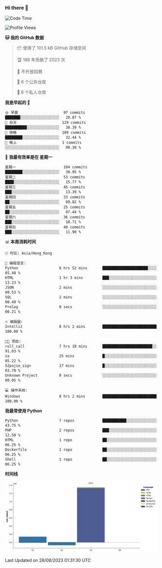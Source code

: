 ### Hi there 👋

<!--
**Mrzqd/Mrzqd** is a ✨ _special_ ✨ repository because its `README.md` (this file) appears on your GitHub profile.

Here are some ideas to get you started:

- 🔭 I’m currently working on ...
- 🌱 I’m currently learning ...
- 👯 I’m looking to collaborate on ...
- 🤔 I’m looking for help with ...
- 💬 Ask me about ...
- 📫 How to reach me: ...
- 😄 Pronouns: ...
- ⚡ Fun fact: ...
-->
<!--START_SECTION:waka-->
![Code Time](http://img.shields.io/badge/Code%20Time-142%20hrs%2044%20mins-blue)

![Profile Views](http://img.shields.io/badge/%E4%B8%AA%E4%BA%BA%E8%B5%84%E6%96%99%E8%A7%82%E7%9C%8B%E6%AC%A1%E6%95%B0-9-blue)

**🐱 我的 GitHub 数据** 

> 📦  使用了 101.5 kB GitHub 存储空间 
 > 
> 🏆 188 年贡献了 2023 次
 > 
> 🚫 不开放招聘
 > 
> 📜 6 个公共仓库 
 > 
> 🔑 6 个私人仓库 
 > 
**我是早起的 🐤** 

```text
🌞 早晨                     97 commits          ███████░░░░░░░░░░░░░░░░░░   28.87 % 
🌆 白天                     129 commits         ██████████░░░░░░░░░░░░░░░   38.39 % 
🌃 傍晚                     109 commits         ████████░░░░░░░░░░░░░░░░░   32.44 % 
🌙 晚上                     1 commits           ░░░░░░░░░░░░░░░░░░░░░░░░░   00.30 % 
```
📅 **我最有效率是在 星期一** 

```text
星期一                      104 commits         ████████░░░░░░░░░░░░░░░░░   30.95 % 
星期二                      53 commits          ████░░░░░░░░░░░░░░░░░░░░░   15.77 % 
星期三                      45 commits          ███░░░░░░░░░░░░░░░░░░░░░░   13.39 % 
星期四                      33 commits          ██░░░░░░░░░░░░░░░░░░░░░░░   09.82 % 
星期五                      25 commits          ██░░░░░░░░░░░░░░░░░░░░░░░   07.44 % 
星期六                      36 commits          ███░░░░░░░░░░░░░░░░░░░░░░   10.71 % 
星期日                      40 commits          ███░░░░░░░░░░░░░░░░░░░░░░   11.90 % 
```


📊 **本周消耗时间** 

```text
🕑︎ 时区: Asia/Hong_Kong

💬 编程语言: 
Python                   6 hrs 52 mins       █████████████████████░░░░   85.48 % 
HTML                     1 hr 3 mins         ███░░░░░░░░░░░░░░░░░░░░░░   13.23 % 
JSON                     2 mins              ░░░░░░░░░░░░░░░░░░░░░░░░░   00.53 % 
SQL                      2 mins              ░░░░░░░░░░░░░░░░░░░░░░░░░   00.49 % 
Prolog                   0 secs              ░░░░░░░░░░░░░░░░░░░░░░░░░   00.21 % 

🔥 编辑器: 
IntelliJ                 8 hrs 2 mins        █████████████████████████   100.00 % 

🐱‍💻 项目: 
roll_call                7 hrs 18 mins       ███████████████████████░░   91.03 % 
za                       25 mins             █░░░░░░░░░░░░░░░░░░░░░░░░   05.22 % 
52pojie_sign             17 mins             █░░░░░░░░░░░░░░░░░░░░░░░░   03.70 % 
Unknown Project          0 secs              ░░░░░░░░░░░░░░░░░░░░░░░░░   00.05 % 

💻 操作系统: 
Windows                  8 hrs 2 mins        █████████████████████████   100.00 % 
```

**我最常使用 Python** 

```text
Python                   7 repos             ███████████░░░░░░░░░░░░░░   43.75 % 
PHP                      2 repos             ███░░░░░░░░░░░░░░░░░░░░░░   12.50 % 
HTML                     1 repo              ██░░░░░░░░░░░░░░░░░░░░░░░   06.25 % 
Dockerfile               1 repo              ██░░░░░░░░░░░░░░░░░░░░░░░   06.25 % 
Shell                    1 repo              ██░░░░░░░░░░░░░░░░░░░░░░░   06.25 % 
```



**时间线**

![Lines of Code chart](https://raw.githubusercontent.com/Mrzqd/Mrzqd/main/assets/bar_graph.png)


 Last Updated on 28/08/2023 01:31:30 UTC
<!--END_SECTION:waka-->
